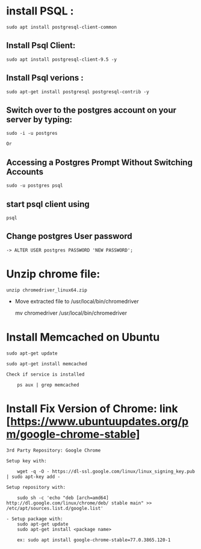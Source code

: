 # install PSQL :
	sudo apt install postgresql-client-common

## Install Psql Client:
	sudo apt install postgresql-client-9.5 -y

## Install Psql verions :
	sudo apt-get install postgresql postgresql-contrib -y

## Switch over to the postgres account on your server by typing:
	sudo -i -u postgres

	Or
## Accessing a Postgres Prompt Without Switching Accounts
	sudo -u postgres psql

## start psql client using 
	psql

## Change postgres User password 

	-> ALTER USER postgres PASSWORD 'NEW PASSWORD';

# Unzip chrome file:
    unzip chromedriver_linux64.zip

-  Move extracted file to /usr/local/bin/chromedriver

    mv chromedriver /usr/local/bin/chromedriver

# Install Memcached on Ubuntu

    sudo apt-get update

    sudo apt-get install memcached

    Check if service is installed

        ps aux | grep memcached





# Install Fix Version of Chrome: link [https://www.ubuntuupdates.org/pm/google-chrome-stable]
    3rd Party Repository: Google Chrome

    Setup key with:

        wget -q -O - https://dl-ssl.google.com/linux/linux_signing_key.pub | sudo apt-key add -

	Setup repository with:

	    sudo sh -c 'echo "deb [arch=amd64] http://dl.google.com/linux/chrome/deb/ stable main" >> /etc/apt/sources.list.d/google.list'

	- Setup package with:
		sudo apt-get update 
		sudo apt-get install <package name>

		ex: sudo apt install google-chrome-stable=77.0.3865.120-1



